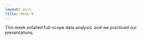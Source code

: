```yaml
---
layout: post
title: Week 8
---
```

This week entailed full-scope data analysis, and we practiced our presentations.
